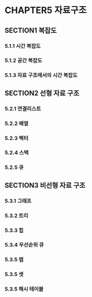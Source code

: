 # CHAPTER5 자료구조
## SECTION1 복잡도
### 5.1.1 시간 복잡도
### 5.1.2 공간 복잡도
### 5.1.3 자료 구조에서의 시간 복잡도

## SECTION2 선형 자료 구조
### 5.2.1 연결리스트
### 5.2.2 배열
### 5.2.3 벡터
### 5.2.4 스택
### 5.2.5 큐

## SECTION3 비선형 자료 구조
### 5.3.1 그래프
### 5.3.2 트리
### 5.3.3 힙
### 5.3.4 우선순위 큐
### 5.3.5 맵
### 5.3.5 셋
### 5.3.5 해시 테이블
